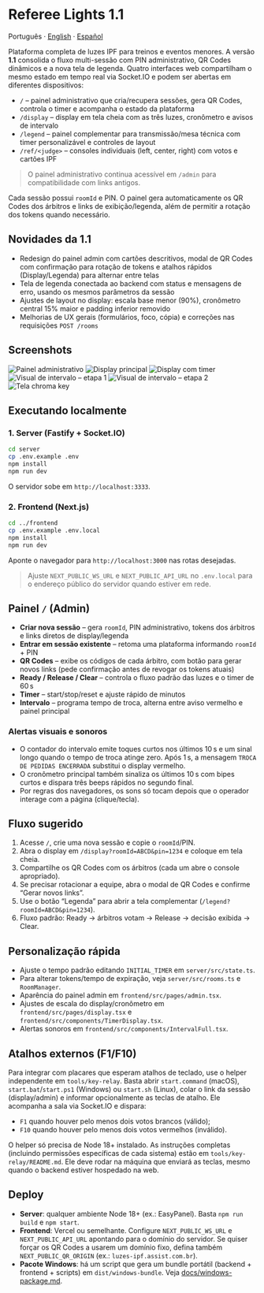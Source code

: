 # Referee Lights 1.1

Português · [English](README.en.md) · [Español](README.es.md)

Plataforma completa de luzes IPF para treinos e eventos menores. A versão **1.1** consolida o fluxo multi-sessão com PIN administrativo, QR Codes dinâmicos e a nova tela de legenda. Quatro interfaces web compartilham o mesmo estado em tempo real via Socket.IO e podem ser abertas em diferentes dispositivos:

- `/` – painel administrativo que cria/recupera sessões, gera QR Codes, controla o timer e acompanha o estado da plataforma
- `/display` – display em tela cheia com as três luzes, cronômetro e avisos de intervalo
- `/legend` – painel complementar para transmissão/mesa técnica com timer personalizável e controles de layout
- `/ref/<judge>` – consoles individuais (left, center, right) com votos e cartões IPF

> O painel administrativo continua acessível em `/admin` para compatibilidade com links antigos.

Cada sessão possui `roomId` e PIN. O painel gera automaticamente os QR Codes dos árbitros e links de exibição/legenda, além de permitir a rotação dos tokens quando necessário.

## Novidades da 1.1

- Redesign do painel admin com cartões descritivos, modal de QR Codes com confirmação para rotação de tokens e atalhos rápidos (Display/Legenda) para alternar entre telas
- Tela de legenda conectada ao backend com status e mensagens de erro, usando os mesmos parâmetros da sessão
- Ajustes de layout no display: escala base menor (90%), cronômetro central 15% maior e padding inferior removido
- Melhorias de UX gerais (formulários, foco, cópia) e correções nas requisições `POST /rooms`

## Screenshots

![Painel administrativo](screenshots/admin.jpg)
![Display principal](screenshots/display.jpg)
![Display com timer](screenshots/display-2.jpg)
![Visual de intervalo – etapa 1](screenshots/intervalo-1.jpg)
![Visual de intervalo – etapa 2](screenshots/intervalo-2.jpg)
![Tela chroma key](screenshots/cromakey.jpg)

## Executando localmente

### 1. Server (Fastify + Socket.IO)
```bash
cd server
cp .env.example .env
npm install
npm run dev
```
O servidor sobe em `http://localhost:3333`.

### 2. Frontend (Next.js)
```bash
cd ../frontend
cp .env.example .env.local
npm install
npm run dev
```
Aponte o navegador para `http://localhost:3000` nas rotas desejadas.

> Ajuste `NEXT_PUBLIC_WS_URL` e `NEXT_PUBLIC_API_URL` no `.env.local` para o endereço público do servidor quando estiver em rede.

## Painel `/` (Admin)

- **Criar nova sessão** – gera `roomId`, PIN administrativo, tokens dos árbitros e links diretos de display/legenda
- **Entrar em sessão existente** – retoma uma plataforma informando `roomId` + PIN
- **QR Codes** – exibe os códigos de cada árbitro, com botão para gerar novos links (pede confirmação antes de revogar os tokens atuais)
- **Ready / Release / Clear** – controla o fluxo padrão das luzes e o timer de 60 s
- **Timer** – start/stop/reset e ajuste rápido de minutos
- **Intervalo** – programa tempo de troca, alterna entre aviso vermelho e painel principal

### Alertas visuais e sonoros
- O contador do intervalo emite toques curtos nos últimos 10 s e um sinal longo quando o tempo de troca atinge zero. Após 1 s, a mensagem `TROCA DE PEDIDAS ENCERRADA` substitui o display vermelho.
- O cronômetro principal também sinaliza os últimos 10 s com bipes curtos e dispara três beeps rápidos no segundo final.
- Por regras dos navegadores, os sons só tocam depois que o operador interage com a página (clique/tecla).

## Fluxo sugerido
1. Acesse `/`, crie uma nova sessão e copie o `roomId`/PIN.
2. Abra o display em `/display?roomId=ABCD&pin=1234` e coloque em tela cheia.
3. Compartilhe os QR Codes com os árbitros (cada um abre o console apropriado).
4. Se precisar rotacionar a equipe, abra o modal de QR Codes e confirme “Gerar novos links”.
5. Use o botão “Legenda” para abrir a tela complementar (`/legend?roomId=ABCD&pin=1234`).
6. Fluxo padrão: Ready → árbitros votam → Release → decisão exibida → Clear.

## Personalização rápida
- Ajuste o tempo padrão editando `INITIAL_TIMER` em `server/src/state.ts`.
- Para alterar tokens/tempo de expiração, veja `server/src/rooms.ts` e `RoomManager`.
- Aparência do painel admin em `frontend/src/pages/admin.tsx`.
- Ajustes de escala do display/cronômetro em `frontend/src/pages/display.tsx` e `frontend/src/components/TimerDisplay.tsx`.
- Alertas sonoros em `frontend/src/components/IntervalFull.tsx`.

## Atalhos externos (F1/F10)

Para integrar com placares que esperam atalhos de teclado, use o helper independente em `tools/key-relay`. Basta abrir `start.command` (macOS), `start.bat`/`start.ps1` (Windows) ou `start.sh` (Linux), colar o link da sessão (display/admin) e informar opcionalmente as teclas de atalho. Ele acompanha a sala via Socket.IO e dispara:

- `F1` quando houver pelo menos dois votos brancos (válido);
- `F10` quando houver pelo menos dois votos vermelhos (inválido).

O helper só precisa de Node 18+ instalado. As instruções completas (incluindo permissões específicas de cada sistema) estão em `tools/key-relay/README.md`. Ele deve rodar na máquina que enviará as teclas, mesmo quando o backend estiver hospedado na web.

## Deploy
- **Server**: qualquer ambiente Node 18+ (ex.: EasyPanel). Basta `npm run build` e `npm start`.
- **Frontend**: Vercel ou semelhante. Configure `NEXT_PUBLIC_WS_URL` e `NEXT_PUBLIC_API_URL` apontando para o domínio do servidor.
  Se quiser forçar os QR Codes a usarem um domínio fixo, defina também `NEXT_PUBLIC_QR_ORIGIN` (ex.: `luzes-ipf.assist.com.br`).
- **Pacote Windows**: há um script que gera um bundle portátil (backend + frontend + scripts) em `dist/windows-bundle`. Veja [docs/windows-package.md](docs/windows-package.md).
